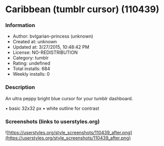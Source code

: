 # Caribbean (tumblr cursor) (110439)

### Information
- Author: bvlgarian-princess (unknown)
- Created at: unknown
- Updated at: 3/27/2015, 10:48:42 PM
- License: NO-REDISTRIBUTION
- Category: tumblr
- Rating: undefined
- Total installs: 684
- Weekly installs: 0


### Description
An ultra peppy bright blue cursor for your tumblr dashboard.
 
 • basic 32x32 px
 • white outline for contrast


### Screenshots (links to userstyles.org)
![https://userstyles.org/style_screenshots/110439_after.png](https://userstyles.org/style_screenshots/110439_after.png)


